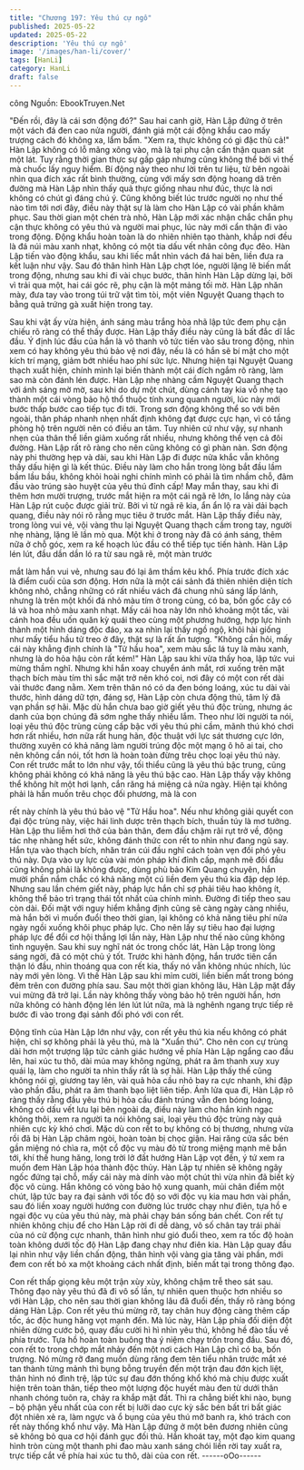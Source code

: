 ```yaml
---
title: "Chương 197: Yêu thú cự ngô"
published: 2025-05-22
updated: 2025-05-22
description: 'Yêu thú cự ngô'
image: '/images/han-li/cover/'
tags: [HanLi]
category: HanLi
draft: false
---
```


công
Nguồn: EbookTruyen.Net

"Đến rồi, đây là cái sơn động đó?" Sau hai canh giờ, Hàn Lập
đứng ở trên một vách đá đen cao nửa người, đánh giá một cái
động khẩu cao mấy trượng cách đó không xa, lẩm bẩm.
"Xem ra, thực không có gì đặc thù cả!" Hàn Lập không có lỗ mãng
xông vào, mà là tại phụ cận cẩn thận quan sát một lát. Tuy rằng
thời gian thực sự gấp gáp nhưng cũng không thể bởi vì thế mà
chuốc lấy nguy hiểm.
Bí động này theo như lời trên tư liệu, từ bên ngoài nhìn qua đích
xác rất bình thường, cùng với mấy sơn động hoang dã trên
đường mà Hàn Lập nhìn thấy quả thực giống nhau như đúc, thực
là nơi không có chút gì đáng chú ý. Cũng không biết lúc trước
người nọ như thế nào tìm tới nơi đây, điều này thật sự là làm cho
Hàn Lập có vài phần khâm phục.
Sau thời gian một chén trà nhỏ, Hàn Lập mới xác nhận chắc chắn
phụ cận thực không có yêu thú và người mai phục, lúc này mới
cẩn thận đi vào trong động.
Động khẩu hoàn toàn là do nhiên nhiên tạo thành, khắp nơi đều là
đá núi màu xanh nhạt, không có một tia dấu vết nhân công đục
đẽo. Hàn Lập tiến vào động khẩu, sau khi liếc mắt nhìn vách đá
hai bên, liền đưa ra kết luận như vậy.
Sau đó thân hình Hàn Lập chợt lóe, người lặng lẽ biến mất trong
động, nhưng sau khi đi vài chục bước, thân hình Hàn Lập dừng
lại, bởi vì trải qua một, hai cái góc rẽ, phụ cận là một mảng tối mờ.
Hàn Lập nhăn mày, đưa tay vào trong túi trữ vật tìm tòi, một viên
Nguyệt Quang thạch to bằng quả trứng gà xuất hiện trong tay.

Sau khi vật ấy vừa hiện, ánh sáng màu trắng hòa nhã lập tức đem
phụ cận chiếu rõ ràng có thể thấy được. Hàn Lập thấy điều này
cũng là bất đắc dĩ lắc đầu.
Ý định lúc đầu của hắn là vô thanh vô tức tiến vào sâu trong
động, nhìn xem có hay không yêu thú bảo vệ nơi đây, nếu là có
hắn sẽ bí mật cho một kích trí mạng, giảm bớt nhiều hao phí sức
lực. Nhưng hiện tại Nguyệt Quang thạch xuất hiện, chính mình lại
biến thành một cái đích ngắm rõ ràng, làm sao mà còn đánh lén
được.
Hàn Lập nhẹ nhàng cầm Nguyệt Quang thạch với ánh sáng mờ
mờ, sau khi do dự một chút, dùng cánh tay kia vỗ nhẹ tạo thành
một cái vòng bảo hộ thổ thuộc tính xung quanh người, lúc này
mới bước thấp bước cao tiếp tục đi tới.
Trong sơn động không thể so với bên ngoài, thân pháp nhanh
nhẹn nhất định không đạt được cực hạn, vì có tầng phòng hộ trên
người nên có điều an tâm. Tuy nhiên cứ như vậy, sự nhanh nhẹn
của thân thể liền giảm xuống rất nhiều, nhưng không thể vẹn cả
đôi đường. Hàn Lập rất rõ ràng cho nên cũng không có gì phàn
nàn.
Sơn động này phi thường hẹp và dài, sau khi Hàn Lập đi được
nửa khắc vẫn không thấy dấu hiện gì là kết thúc. Điều này làm
cho hắn trong lòng bắt đầu lầm bầm lầu bầu, không khỏi hoài nghi
chính mình có phải là tìm nhầm chỗ, đâm đầu vào trúng sào huyệt
của yêu thú đỉnh cấp!
May mắn thay, sau khi đi thêm hơn mười trượng, trước mắt hiện
ra một cái ngã rẽ lớn, lo lắng này của Hàn Lập rút cuộc được giải
trừ. Bởi vì từ ngã rẽ kia, ẩn ẩn lộ ra vài dải bạch quang, điều này
nói rõ rằng mục tiêu ở trước mắt.
Hàn Lập thấy điều này, trong lòng vui vẻ, vội vàng thu lại Nguyệt
Quang thạch cầm trong tay, người nhẹ nhàng, lặng lẽ lần mò qua.
Một khi ở trong này đã có ánh sáng, thêm nữa ở chỗ góc, xem ra
kế hoạch lúc đầu có thể tiếp tục tiến hành.
Hàn Lập lén lút, đầu dần dần ló ra từ sau ngã rẽ, một màn trước

mắt làm hắn vui vẻ, nhưng sau đó lại âm thầm kêu khổ.
Phía trước đích xác là điểm cuối của sơn động. Hơn nữa là một
cái sảnh đá thiên nhiên diện tích không nhỏ, chẳng những có rất
nhiều vách đá chung nhũ sáng lấp lánh, nhưng là trên một khối đá
nhỏ màu tím ở trong cùng, có ba, bốn gốc cây có lá và hoa nhỏ
màu xanh nhạt.
Mấy cái hoa này lớn nhỏ khoảng một tấc, vài cánh hoa đều uốn
quăn kỳ quái theo cùng một phương hướng, hợp lực hình thành
một hình dáng độc đáo, xa xa nhìn lại thấy ngồ ngộ, khôi hài
giống như mấy tiểu hầu tử treo ở đây, thật sự là rất ấn tượng.
"Không cần hỏi, mấy cái này khẳng định chính là "Tử hầu hoa",
xem màu sắc lá tuy là màu xanh, nhưng là do hỏa hậu còn rất
kém!" Hàn Lập sau khi vừa thấy hoa, lập tức vui mừng thầm nghĩ.
Nhưng khi hắn xoay chuyển ánh mắt, rơi xuống trên mặt thạch
bích màu tím thì sắc mặt trở nên khó coi, nơi đây có một con rết
dài vài thước đang nằm. Xem trên thân nó có da đen bóng loáng,
xúc tu dài vài thước, hình dáng dữ tợn, đáng sợ, Hàn Lập còn
chưa động thủ, tâm lý đã vạn phần sợ hãi.
Mặc dù hắn chưa bao giờ giết yêu thú độc trùng, nhưng ác danh
của bọn chúng đã sớm nghe thấy nhiều lắm.
Theo như lời người ta nói, loại yêu thú độc trùng cùng cấp bậc với
yêu thú phi cầm, mãnh thú khó chơi hơn rất nhiều, hơn nữa rất
hung hãn, độc thuật với lực sát thương cực lớn, thường xuyên có
khả năng làm người trúng độc một mạng ô hô ai tai, cho nên
không cần nói, tốt hơn là hoàn toàn đừng trêu chọc loại yêu thú
này.
Con rết trước mắt to lớn như vậy, tối thiểu cũng là yêu thú bậc
trung, cũng không phải không có khả năng là yêu thú bậc cao.
Hàn Lập thấy vậy không thể không hít một hơi lạnh, cắn răng há
miệng cả nửa ngày.
Hiện tại không phải là hắn muốn trêu chọc đối phương, mà là con

rết này chính là yêu thú bảo vệ "Tử Hầu hoa". Nếu như không giải
quyết con đại độc trùng này, việc hái linh dược trên thạch bích,
thuần túy là mơ tưởng.
Hàn Lập thu liễm hơi thở của bản thân, đem đầu chậm rãi rụt trở
về, động tác nhẹ nhàng hết sức, không đánh thức con rết to nhìn
như đang ngủ say.
Hắn tựa vào thạch bích, nhăn trán cúi đầu nghĩ cách toàn vẹn đối
phó yêu thú này.
Dựa vào uy lực của vài món pháp khí đỉnh cấp, mạnh mẽ đối đầu
cũng không phải là không được, dùng phù bảo Kim Quang
chuyên, hắn mười phần nắm chắc có khả năng một cú liền đem
yêu thú kia đập dẹp lép. Nhưng sau lần chém giết này, pháp lực
hắn chỉ sợ phải tiêu hao không ít, không thể bảo trì trạng thái tốt
nhất của chính mình.
Đường đi tiếp theo sau còn dài. Đối mặt với nguy hiểm khẳng
định cũng sẽ càng ngày càng nhiều, mà hắn bởi vì muốn đuổi
theo thời gian, lại không có khả năng tiêu phí nửa ngày ngồi
xuống khôi phục pháp lực. Cho nên lấy sự tiêu hao đại lượng
pháp lực để đổi cơ hội thắng lợi lần này, Hàn Lập như thế nào
cũng không tình nguyện.
Sau khi suy nghĩ nát óc trong chốc lát, Hàn Lập trong lòng sáng
ngời, đã có một chủ ý tốt.
Trước khi hành động, hắn trước tiên cẩn thận ló đầu, nhìn thoáng
qua con rết kia, thấy nó vẫn không nhúc nhích, lúc này mới yên
lòng. Vì thế Hàn Lập sau khi mỉm cười, liền biến mất trong bóng
đêm trên con đường phía sau.
Sau một thời gian không lâu, Hàn Lập mặt đầy vui mừng đã trở
lại.
Lần này không thấy vòng bảo hộ trên người hắn, hơn nữa không
có hành động lén lén lút lút nữa, mà là nghênh ngang trực tiếp rẽ
bước đi vào trong đại sảnh đối phó với con rết.

Động tĩnh của Hàn Lập lớn như vậy, con rết yêu thú kia nếu
không có phát hiện, chỉ sợ không phải là yêu thú, mà là "Xuẩn
thú". Cho nên con cự trùng dài hơn một trượng lập tức cảnh giác
hướng về phía Hàn Lập ngẩng cao đầu lên, hai xúc tu thô, dài
múa may không ngừng, phát ra âm thanh xuy xuy quái lạ, làm cho
người ta nhìn thấy rất là sợ hãi.
Hàn Lập thấy thế cũng không nói gì, giương tay lên, vài quả hỏa
cầu nhỏ bay ra cực nhanh, khi đập vào phần đầu, phát ra âm
thanh bạo liệt liên tiếp.
Ánh lửa qua đi, Hàn Lập rõ ràng thấy rằng đầu yêu thú bị hỏa cầu
đánh trúng vẫn đen bóng loáng, không có dấu vết lưu lại bên
ngoài da, điều này làm cho hắn kinh ngạc không thôi, xem ra
người ta nói không sai, loại yêu thú độc trùng này quả nhiên cực
kỳ khó chơi.
Mặc dù con rết to bự không có bị thương, nhưng vừa rồi đã bị
Hàn Lập châm ngòi, hoàn toàn bị chọc giận.
Hai răng cửa sắc bén gần miệng nó chìa ra, một cổ độc vụ màu
đỏ từ trong miệng mạnh mẽ bắn tới, khí thế hung hăng, long trời
lở đất hướng Hàn Lập vọt đến, ý tứ xem ra muốn đem Hàn Lập
hóa thành độc thủy.
Hàn Lập tự nhiên sẽ không ngây ngốc đứng tại chỗ, mấy cái này
mà dính vào một chút thì vừa nhìn đã biết kỳ độc vô cùng. Hắn
không có vòng bảo hộ xung quanh, mủi chân điểm một chút, lập
tức bay ra đại sảnh với tốc độ so với độc vụ kia mau hơn vài
phần, sau đó liền xoay người hướng con đường lúc trước chạy
như điên, tựa hồ e ngại độc vụ của yêu thú này, mà phải chạy bán
sống bán chết.
Con rết tự nhiên không chịu để cho Hàn Lập rời đi dễ dàng, vô số
chân tay trái phải của nó cử động cực nhanh, thân hình như gió
đuổi theo, xem ra tốc độ hoàn toàn không dưới tốc độ Hàn Lập
đang chạy như điên kia. Hàn Lập quay đầu lại nhìn như vậy liền
chấn động, thân hình vội vàng gia tăng vài phần, mới đem con rết
bỏ xa một khoảng cách nhất định, biến mất tại trong thông đạo.

Con rết thấp giọng kêu một trận xùy xùy, không chậm trễ theo sát
sau. Thông đạo này yêu thú đã đi vô số lần, tự nhiên quen thuộc
hơn nhiều so với Hàn Lập, cho nên sau thời gian không lâu đã
đuổi đến, thấy rõ ràng bóng dáng Hàn Lập.
Con rết yêu thú mừng rỡ, tay chân huy động càng thêm cấp tốc,
ác độc hung hăng vọt mạnh đến.
Mà lúc này, Hàn Lập phía đối diện đột nhiên dừng cước bộ, quay
đầu cười hì hì nhìn yêu thú, không hề đào tẩu về phía trước. Tựa
hồ hoàn toàn buông tha ý niệm chạy trốn trong đầu.
Sau đó, con rết to trong chớp mắt nhảy đến một nơi cách Hàn
Lập chỉ có ba, bốn trượng. Nó mừng rỡ đang muốn dùng răng
đem tên tiểu nhân trước mắt xé tan thành từng mảnh thì bụng
bỗng truyền đến một trận đau đớn kịch liệt, thân hình nó đình trệ,
lập tức sự đau đớn thống khổ khó mà chịu được xuất hiện trên
toàn thân, tiếp theo một lượng độc huyết màu đen từ dưới thân
nhanh chóng tuôn ra, chảy ra khắp mặt đất.
Thì ra chẳng biết khi nào, bụng – bộ phận yếu nhất của con rết bị
lưỡi dao cực kỳ sắc bén bất tri bất giác đột nhiên xẻ ra, làm ngực
và ổ bụng của yêu thú mở banh ra, khó trách con rết này thống
khổ như vậy.
Mà Hàn Lập đứng ở một bên đương nhiên cũng sẽ không bỏ qua
cơ hội đánh gục đối thủ. Hắn khoát tay, một đạo kim quang hình
tròn cùng một thanh phi đao màu xanh sáng chói liền rời tay xuất
ra, trực tiếp cắt về phía hai xúc tu thô, dài của con rết.
------oOo------
